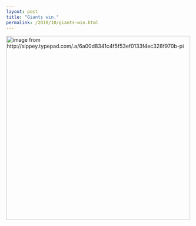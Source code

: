 ```yaml
---
layout: post
title: "Giants win."
permalink: /2010/10/giants-win.html
---
```


<p class="asset asset-image">
	
<a style="display: inline;" href="http://sippey.typepad.com/.a/6a00d8341c4f5f53ef0133f4ec328f970b-pi"><img class="asset  asset-image at-xid-6a00d8341c4f5f53ef0134880bf5c9970c" width="500" alt="image from http://sippey.typepad.com/.a/6a00d8341c4f5f53ef0133f4ec328f970b-pi" title="image from http://sippey.typepad.com/.a/6a00d8341c4f5f53ef0133f4ec328f970b-pi" src="http://sippey.typepad.com/.a/6a00d8341c4f5f53ef0134880bf5c9970c-580wi" /></a> <br />
</p>



